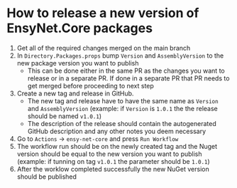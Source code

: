 # How to release a new version of EnsyNet.Core packages

1. Get all of the required changes merged on the main branch
2. In `Directory.Packages.props` bump `Version` and `AssemblyVersion` to the new package version you want to publish
    - This can be done either in the same PR as the changes you want to release or in a separate PR. If done in a separate PR that PR needs to get merged before proceeding to next step
3. Create a new tag and release in GitHub.
    - The new tag and release have to have the same name as `Version` and `AssemblyVersion` (example: if `Version` is `1.0.1` the the release should be named `v1.0.1`)
    - The description of the release should contain the autogenerated GitHub description and any other notes you deem necessary
4. Go to `Actions` -> `ensy-net-core` and press `Run Workflow`
5. The workflow run should be on the newly created tag and the Nuget version should be equal to the new version you want to publish (example: if tunning on tag `v1.0.1` the parameter should be `1.0.1`)
6. After the worklow completed successfully the new NuGet version should be published
